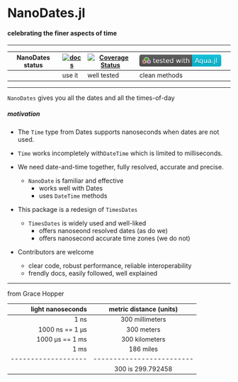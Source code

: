 # NanoDates.jl
#### celebrating the finer aspects of time

----


| NanoDates status | [![docs](https://img.shields.io/badge/docs-dev-blue.svg)](https://jeffreysarnoff.github.io/NanoDates.jl/dev/) |  [![Coverage Status](https://coveralls.io/repos/github/JuliaCI/Coverage.jl/badge.svg?branch=master)](https:1//coveralls.io/github/JuliaMath/DoubleFloats.jl?branch=master) |  [![Aqua QA](https://raw.githubusercontent.com/JuliaTesting/Aqua.jl/master/badge.svg)](https://github.com/JuliaTesting/Aqua.jl) |  |
|--|-------------|---------|----|----|
|  | use it | well tested | clean methods |  | 


----

`NanoDates` gives you all the dates and all the times-of-day

##### motivation

- The `Time` type from Dates supports nanoseconds when dates are not used.
- `Time` works incompletely with`DateTime` which is limited to milliseconds.

- We need date-and-time together, fully resolved, accurate and precise.
  - `NanoDate` is familiar and effective
    -  works well with Dates
    -  uses `DateTime` methods

- This package is a redesign of `TimesDates`
  - `TimesDates` is widely used and well-liked
    - offers nanoseond resolved dates       (as do we)
    - offers nanosecond accurate time zones (we do not)
 
- Contributors are welcome
  -  clear code, robust performance, reliable interoperability
  -  frendly docs, easily followed, well explained
 
----

from Grace Hopper

| light nanoseconds | metric distance (units) |
|------------------:|:-----------------------:|
| 1 ns              | 300 millimeters         |
| 1000 ns == 1 μs   | 300 meters              |
| 1000 μs == 1 ms   | 300 kilometers          |
| 1 ms              | 186 miles               |
|-------------------|-------------------------|
|                   | 300 is 299.792458       |




